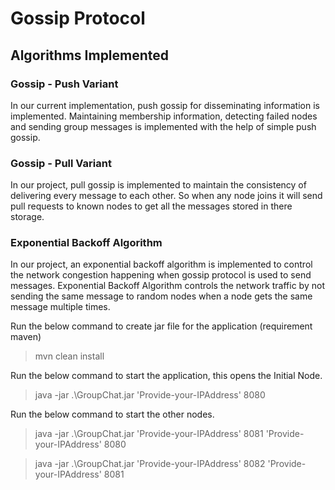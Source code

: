 # **Gossip Protocol**
## Algorithms Implemented
### Gossip - Push Variant
In our current implementation, push gossip for disseminating information is implemented. Maintaining membership information, detecting failed nodes and sending group messages is implemented with the help of simple push gossip.
### Gossip - Pull Variant
In our project, pull gossip is implemented to maintain the consistency of delivering every message to each other. So when any node joins it will send pull requests to known nodes to get all the messages stored in there storage.
### Exponential Backoff Algorithm
In our project, an exponential backoff algorithm is implemented to control the network congestion happening when gossip protocol is used to send messages. Exponential Backoff Algorithm controls the network traffic by not sending the same message to random nodes when a node gets the same message multiple times.

Run the below command to create jar file for the application (requirement maven)
> mvn clean install

Run the below command to start the application, this opens the Initial Node.
> java  -jar .\GroupChat.jar 'Provide-your-IPAddress' 8080

Run the below command to start the other nodes.
> java  -jar .\GroupChat.jar 'Provide-your-IPAddress' 8081 'Provide-your-IPAddress' 8080

> java  -jar .\GroupChat.jar  'Provide-your-IPAddress' 8082 'Provide-your-IPAddress' 8081
